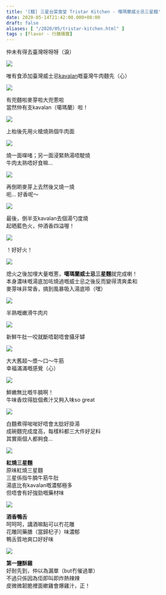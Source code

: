 ```yaml
---
title: '[麵] 三星台菜食堂 Tristar Kitchen - 噶瑪蘭威士忌三星麵'
date: 2020-05-14T21:42:00.000+08:00
draft: false
aliases: [ "/2020/05/tristar-kitchen.html" ]
tags : [flavor - 行膳積腹]
---
```


仲未有得去臺灣呀呀呀（淚）  

![](https://0hohcw.ch.files.1drv.com/y4mCAwuhfQlNYbkn2SoS0sZ8uKytT31vWz_jM-YxLYeLEQ0X0FDinpYAQliU8mGTd71EzFtrdaQSNpozCrF0R5Cqg55nigaTRRdZTsZbktM4ojy7r3LLzV45YWjLh94QJaZHQQIUtEF6n_x0LBVnKMTEZkrhpkzINJ68hA8syt6OJ8yHaCxFA80C5-Kp9OpaZQKJe-tUwHXOfd5KJp_oz6DuA?width=660&height=371&cropmode=none)

唯有食添加臺灣威士忌[kavalan](https://hidie.net/kavalansolistsherrysingle/)嘅臺灣牛肉麵先（心）

![](https://0hoicw.ch.files.1drv.com/y4mh9__r8EkNkAmUybKwiS-asFAD2CJ13H6K367iXwyBs6VK9-m3SsDXrRtjjFTIu4lV2NYNrxaNjp35RTFtsUJ9vuCjShBjuSad3Y2xvuWF2BfiLrAipxPhodNzenfIVPyDchC3eEpmYNWPgOhOxw4qbjmiCPQrvn26HCEsSIvc4rXdCZVB8TeoieSqLbgFWR51KHOXZsOzNDyuJCVTSyqXw?width=660&height=371&cropmode=none)

有兜麵啦麥芽啦大兜蔥啦 \
當然仲有支kavalan（噶瑪蘭）啦！

![](https://0hodcw.ch.files.1drv.com/y4mLzsr4QpubVmCk-HodlklP4BW_WhzX5r9GKadfGJGD79wWldDPdQFylp4jHWZdSsNkGSrZrG0rDO8qOG1_NLle7hq-2fYDrsvrA29yqzbDuofm7spcABcL2_KEf6QUwNeTdBqBq_0a1GMxQGk5PXamqbHXuesrbDyW2Bzleb7VkSnquSggx0yvgsNXl9PZO8cg4DO1SlJ9n-T92CMBryNSg?width=660&height=371&cropmode=none)

上枱後先用火槍燒熟個牛肉面

![](https://0hofcw.ch.files.1drv.com/y4mPn5TUGK5iQ29owP8drDH4NyAEI3ZbpJdk0Mb2FrKF6mOC5MsebWkSERQAP-TUehIuLum2M1iOirZ4yu7vGYxucSn6gGatcotl558-89jt9n9smfrKGkXs74HIZogGzFRV6FarcJRdgKv7RzABXP_6oYHNUiM5voBmAVxcAeqxgSTV2Gt8OKYwkMRF8icqu9dVvU1R13dfJLgEwZDBSUHpQ?width=660&height=371&cropmode=none)

燒一面㗎啫；另一面浸緊熱湯唔駛燒 \
牛肉太熟唔好食嘛...

![](https://0hoecw.ch.files.1drv.com/y4mZtPJ9W0DrbXU-6MkUovOAWgAdbKI-MtS8OwfWIXapuVYHvbJpTzXAb-9fm0Cz7PkUHwmu5FTf9j8wR2ugxstpC3uTxEttYc8AUryiKNroaw7qG2IcUcOW5W7EIIcBXC-e3n0OtnazAHh6k8cLer3udIpgubaX84aqOqhGYDmPbUdrN7fWAatInK88Be5eG9Qig68uoxL8kjBGe2YJudK7Q?width=660&height=371&cropmode=none)

再倒啲麥芽上去然後又燒一燒 \
呃... 好香呢～

![](https://z3oncw.ch.files.1drv.com/y4mwGzLbaXzn4epp0mpLntu-ZorJBoSi4fniwCKVP3loLEH3oDQGoOq4jbyc88siVU6ztX99SMyACmEHE7ZEUDpOpwYc5XGH_qbYgosxRh6eWQjuYUhseikeJtwU7xIecYtBx2IP_L-hRm9dplPhzuodntxKfSJ-gAnJN3xPhihuAXt6qQyIhETVRZVmFDEi-Dkki-VdFPDpoqhx3dvybss5Q?width=660&height=371&cropmode=none)

最後，倒半支kavalan去個湯勺度燒 \
起晒藍色火，仲酒香四溢喔！

![](https://z3omcw.ch.files.1drv.com/y4mYA7y9uirhImscWrpk6iA9YJ-HQyxo-imH1Lz25-g1bDGOH8p_-y-Nk-ywiZILBcZZ0s2cYPHYzfL7d-UY_HCuJiuF9oKhKlY9Nf_1QDanf07PY_CG4OC2o7WoSUXOxqQcJpSIHDhKhTXRuu-rBSfyYfbQcxEONR_nQ1t0xa1vWHVd1qAH9q3QXPenkAYgi2Db0eDTkIsuwLcN-t5p-j-_w?width=660&height=371&cropmode=none)

！好好火！

![](/images/tristar.jpg)

熄火之後加埋大量嘅蔥，**噶瑪蘭威士忌三星麵**就完成喇！ \
本身濃味嘅湯底加咗燒過嘅威士忌之後反而變得清爽柔和 \
麥芽味非常香，搞到風暴吸入湯底㖭（嘿）

![](https://z3occw.ch.files.1drv.com/y4mwlIi4zEJI26-L122P8fE8cY-KJy7zYPbQH_79pbGodYD8rR_OzB8PZyaDikp2bJ54IoK0Xx0g2dVQMQEodLkKtaZZafaAhyTWX4_nyHaPYEhDSd25YZ_qEuiIDLWDcgwBanqEeJx1b5wZLw1StvVYI2dsO0-65IdGtz69lAydWO04YQrWC2owL8GvT7LWUrDpdsj_GCYpfGsrJt26sX4oA?width=660&height=371&cropmode=none)

半熟嘅嫩滑牛肉片

![](https://z3ofcw.ch.files.1drv.com/y4m0SJcDhC_AU5aJVPW0xbAOPeCqNoMGgStDidmg-AwpdzV2LCEGHb6AQlB5yKBmvzOJeNqM_9pfuHndS6WeGyO4CBiJL1X_-rhbAm-LCGBiJamDZ0ResutPfjbu8fJDcTeb0yRuFV25Ov0QvTUkytaMtnUSCaZazqrthyO-833aJdkKXDHIPfYT7TDwD5GTd3FY5ZxjJ8CI0inKeK6qI_hqw?width=660&height=371&cropmode=none)

新鮮牛肚一咬就斷唔韌唔會攝牙罅

![](https://z3oecw.ch.files.1drv.com/y4mGRqFEXZUFckPGCFzZkqbHIXAczla-NpLD_aP8-Qjjthl1TMYCJ7cDYGGLNtwta4vXMnJmJPhx-8kJk_j8cq6nhfQii9R2KrQ-D3k6ul9-2rqtvsChYeypAD_CRCqbujHQY9RDDsyobVDbmm9iyfOwZXCvwGf9qVJF4Zv0dKIqvm35BYp7-nF86M1vWH514l2Px9_qNgkCVyurr_sF2VBLg?width=660&height=371&cropmode=none)

大大舊超～漿～口～牛筋 \
幸福滿滿嘅感覺（心）

![](https://znoncw.ch.files.1drv.com/y4mc-ZxEd1cBSirLdJOIZ1L4ZcWM3C51c2K_yG1N-G0f5aVFgtGQIWaPA92Q7IieZJEDIBBMbsfIlrWQ_YjaBVOzK30OaYKWsz3JQlqelwJyLQrW4RyUk81zmjIH-_Lo9HQnwf3DcKTU88JMvliKknzGPaymsyLM4iz8LYqU5mqeii97XfsRnLCzD4qUFfEHc-BSnZD8Q7psxw1NWDH9no-Rw?width=660&height=371&cropmode=none)

鮮嫩無比嘅牛腩啊！ \
牛味香炆得腍個煮汁又夠入味so great

![](https://znomcw.ch.files.1drv.com/y4mK7LkPzYPTUsGZYwwsKc72ru4BDN4gCbNDG5qlkzzFJRaTyet5chnJSfazQZ5Pt0DQtgvHqhcBnIZCyv4iLZUm_nxgNXGTJErZksPzV_fLrOKPLUeOWADyP23jNm5dc_tRhQ3eEVP5j5e_itHVUZti1i3XP-13Nrzs_bTXUk59xrOKVBSSnhWlMtASSnUuBw2qJJ3XaVKEo6rKziQUccLPA?width=660&height=371&cropmode=none)

白麵煮得啱啱好唔會太腍好掛湯 \
成碗麵完成度高，每樣料都三大件好足料 \
其實兩個人都夠食...

![](https://z3oicw.ch.files.1drv.com/y4mJqIMqM2VgiZcjGJV2dFqf8hMvzWgILw666uDJCGw-aQifs7JuRF-HFqY-CEbnz3diHj4ScTIdFxPH1AbghXNasuixL62QkvWqDsqXvu0-39DWkkXH7bo9sysJu9JsusWHWHA_4UqtTpRu_YoJ6Lv65pQEomUaCyl06lrW33dKK7svXKOk888ccMQGXI3hebWlNay30uRYCgNwxvWExTezg?width=660&height=371&cropmode=none)

**紅燒三星麵** \
原味紅燒三星麵 \
三星係指牛腩牛筋牛肚 \
湯底比有kavalan嘅濃郁極多 \
但唔會有好強勁嘅藥材味

![](https://z3ogcw.ch.files.1drv.com/y4mAelAcZpukR8ij0W2TMWawx63VFJe9QY2x9Ni6Oc5hdOyOQg_kTGBz1X9v70RqdqLRCG4aGZ5ucDEzs1jBU26CF5hKoq9f8oTCnkRbtEuKO9Rglj3rpxJVzSN1NB5lkt4pkIdiTXSmh8dcv4G0ikgAQ6OFy9NZoXdY_njqZRkSUGbe735gMvhhc3MZNaHkBHY9iW8cTa8Lx9ZCtugf8r78w?width=660&height=371&cropmode=none)

**酒香鴨舌** \
呵呵呵，講酒嘛點可以冇花雕 \
花雕同藥膳（當歸杞子）味濃郁 \
鴨舌質地爽口好好味

![](https://znogcw.ch.files.1drv.com/y4mr5DlIuWF-smqTadKz5i9mQwdProOBay2N-6vOwez4Utg8f2CjGR-NQjsEFjHM8nEnaI5cpJy53XhMEW1U956XlsOskYR6xbMpxKgedhwBmz-zPQBimEim4zbAHEuF76758ZZcDYsq_gMy8Qp9AJq7itAn6OSmPlLx06lfQ2rx1n0E2PsVk2aKw4g2_szm6ThwNyIrksBkvw_447I2oL0mg?width=660&height=371&cropmode=none)

**第一鹽酥雞** \
好耐先到，仲以為漏單（but冇催過單） \
不過只係因為佢即叫即炸熱辣辣 \
皮微微韌脆裡面嫰雞會爆雞汁，正！
